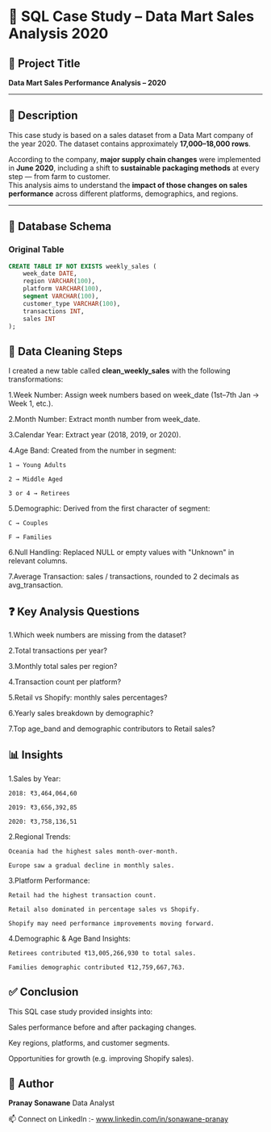 # 🧠 SQL Case Study – Data Mart Sales Analysis 2020

## 📌 Project Title  
**Data Mart Sales Performance Analysis – 2020**

---

## 📄 Description

This case study is based on a sales dataset from a Data Mart company of the year 2020. The dataset contains approximately **17,000–18,000 rows**.

According to the company, **major supply chain changes** were implemented in **June 2020**, including a shift to **sustainable packaging methods** at every step — from farm to customer.  
This analysis aims to understand the **impact of those changes on sales performance** across different platforms, demographics, and regions.

---

## 🧱 Database Schema

### Original Table

```sql
CREATE TABLE IF NOT EXISTS weekly_sales (
    week_date DATE,
    region VARCHAR(100),
    platform VARCHAR(100),
    segment VARCHAR(100),
    customer_type VARCHAR(100),
    transactions INT,
    sales INT
);
```

## 🧼 Data Cleaning Steps
I created a new table called **clean_weekly_sales** with the following transformations:

1.Week Number: Assign week numbers based on week_date (1st–7th Jan → Week 1, etc.).

2.Month Number: Extract month number from week_date.

3.Calendar Year: Extract year (2018, 2019, or 2020).

4.Age Band: Created from the number in segment:

    1 → Young Adults
    
    2 → Middle Aged
    
    3 or 4 → Retirees

5.Demographic: Derived from the first character of segment:

    C → Couples
    
    F → Families

6.Null Handling: Replaced NULL or empty values with "Unknown" in relevant columns.

7.Average Transaction: sales / transactions, rounded to 2 decimals as avg_transaction.

## ❓ Key Analysis Questions
1.Which week numbers are missing from the dataset?

2.Total transactions per year?

3.Monthly total sales per region?

4.Transaction count per platform?

5.Retail vs Shopify: monthly sales percentages?

6.Yearly sales breakdown by demographic?

7.Top age_band and demographic contributors to Retail sales?

## 📊 Insights
1.Sales by Year:

    2018: ₹3,464,064,60
    
    2019: ₹3,656,392,85
    
    2020: ₹3,758,136,51

2.Regional Trends:

    Oceania had the highest sales month-over-month.
    
    Europe saw a gradual decline in monthly sales.

3.Platform Performance:

    Retail had the highest transaction count.
    
    Retail also dominated in percentage sales vs Shopify.
    
    Shopify may need performance improvements moving forward.

4.Demographic & Age Band Insights:

    Retirees contributed ₹13,005,266,930 to total sales.
    
    Families demographic contributed ₹12,759,667,763.

## ✅ Conclusion
This SQL case study provided insights into:

Sales performance before and after packaging changes.

Key regions, platforms, and customer segments.

Opportunities for growth (e.g. improving Shopify sales).

## 📎 Author
**Pranay Sonawane** 
Data Analyst

📫 Connect on LinkedIn :- www.linkedin.com/in/sonawane-pranay
